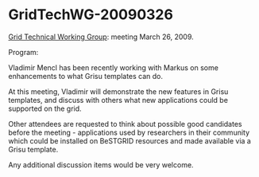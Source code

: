 # GridTechWG-20090326

[Grid Technical Working Group](/wiki/spaces/BeSTGRID/pages/3818228403): meeting March 26, 2009.

Program: 

Vladimir Mencl has been recently working with Markus on some enhancements to what Grisu templates can do.

At this meeting, Vladimir will demonstrate the new features in Grisu templates, and discuss with others what new applications could be supported on the grid.

Other attendees are requested to think about possible good candidates before the meeting - applications used by researchers in their community which could be installed on BeSTGRID resources and made available via a Grisu template.

Any additional discussion items would be very welcome.
